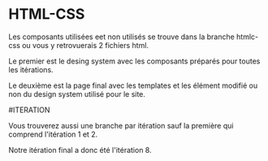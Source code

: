 # HTML-CSS
Les composants utilisées eet non utilisés se trouve dans la branche htmlc-css ou vous y retrovuerais 2 fichiers html.

Le premier est le desing system avec les composants préparés pour toutes les itérations.

Le deuxième est la page final avec les templates et les élément modifié ou non du design system utilisé pour le site.

#ITERATION

Vous trouverez aussi une branche par itération sauf la première qui comprend l'itération 1 et 2.

Notre itération final a donc été l'itération 8.



